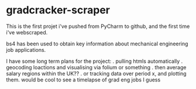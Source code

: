# gradcracker-scraper

This is the first projet i've pushed from PyCharm to github, and the first time i've webscraped.

bs4 has been used to obtain key information about mechanical engineering job applications.

I have some long term plans for the project:
  . pulling htmls automatically
  . geocoding loactions and visualising via folium or something
  . then average salary regions within the UK?? 
  . or tracking data over period x, and plotting them. would be cool to see a timelapse of grad eng jobs I guess
